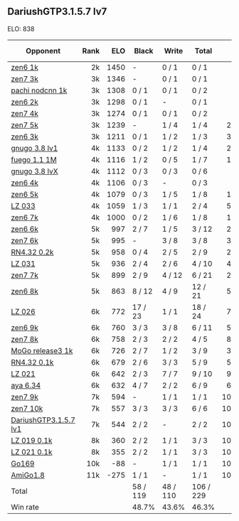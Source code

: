 ## DariushGTP3.1.5.7 lv7 ##

ELO: 838

Opponent | Rank | ELO | Black | Write | Total | Win rate
---------|-----:|----:|-------|-------|-------|-------:
[zen6 1k](zen6%201k.md) | 2k | 1450 | - | 0 / 1 | 0 / 1 | 0.0%
[zen7 3k](zen7%203k.md) | 3k | 1346 | - | 0 / 1 | 0 / 1 | 0.0%
[pachi nodcnn 1k](pachi%20nodcnn%201k.md) | 3k | 1308 | 0 / 1 | 0 / 1 | 0 / 2 | 0.0%
[zen6 2k](zen6%202k.md) | 3k | 1298 | 0 / 1 | - | 0 / 1 | 0.0%
[zen7 4k](zen7%204k.md) | 3k | 1274 | 0 / 1 | 0 / 1 | 0 / 2 | 0.0%
[zen7 5k](zen7%205k.md) | 3k | 1239 | - | 1 / 4 | 1 / 4 | 25.0%
[zen6 3k](zen6%203k.md) | 3k | 1211 | 0 / 1 | 1 / 2 | 1 / 3 | 33.3%
[gnugo 3.8 lv1](gnugo%203.8%20lv1.md) | 4k | 1133 | 0 / 2 | 1 / 2 | 1 / 4 | 25.0%
[fuego 1.1 1M](fuego%201.1%201M.md) | 4k | 1116 | 1 / 2 | 0 / 5 | 1 / 7 | 14.3%
[gnugo 3.8 lvX](gnugo%203.8%20lvX.md) | 4k | 1112 | 0 / 3 | 0 / 3 | 0 / 6 | 0.0%
[zen6 4k](zen6%204k.md) | 4k | 1106 | 0 / 3 | - | 0 / 3 | 0.0%
[zen6 5k](zen6%205k.md) | 4k | 1079 | 0 / 3 | 1 / 5 | 1 / 8 | 12.5%
[LZ 033](LZ%20033.md) | 4k | 1059 | 1 / 3 | 1 / 1 | 2 / 4 | 50.0%
[zen6 7k](zen6%207k.md) | 4k | 1000 | 0 / 2 | 1 / 6 | 1 / 8 | 12.5%
[zen6 6k](zen6%206k.md) | 5k | 997 | 2 / 7 | 1 / 5 | 3 / 12 | 25.0%
[zen7 6k](zen7%206k.md) | 5k | 995 | - | 3 / 8 | 3 / 8 | 37.5%
[RN4.32 0.2k](RN4.32%200.2k.md) | 5k | 958 | 0 / 4 | 2 / 5 | 2 / 9 | 22.2%
[LZ 031](LZ%20031.md) | 5k | 936 | 2 / 4 | 2 / 6 | 4 / 10 | 40.0%
[zen7 7k](zen7%207k.md) | 5k | 899 | 2 / 9 | 4 / 12 | 6 / 21 | 28.6%
[zen6 8k](zen6%208k.md) | 5k | 863 | 8 / 12 | 4 / 9 | 12 / 21 | 57.1%
[LZ 026](LZ%20026.md) | 6k | 772 | 17 / 23 | 1 / 1 | 18 / 24 | 75.0%
[zen6 9k](zen6%209k.md) | 6k | 760 | 3 / 3 | 3 / 8 | 6 / 11 | 54.5%
[zen7 8k](zen7%208k.md) | 6k | 758 | 2 / 3 | 2 / 2 | 4 / 5 | 80.0%
[MoGo release3 1k](MoGo%20release3%201k.md) | 6k | 726 | 2 / 7 | 1 / 2 | 3 / 9 | 33.3%
[RN4.32 0.1k](RN4.32%200.1k.md) | 6k | 679 | 2 / 6 | 3 / 3 | 5 / 9 | 55.6%
[LZ 021](LZ%20021.md) | 6k | 642 | 2 / 3 | 7 / 7 | 9 / 10 | 90.0%
[aya 6.34](aya%206.34.md) | 6k | 632 | 4 / 7 | 2 / 2 | 6 / 9 | 66.7%
[zen7 9k](zen7%209k.md) | 7k | 594 | - | 1 / 1 | 1 / 1 | 100.0%
[zen7 10k](zen7%2010k.md) | 7k | 557 | 3 / 3 | 3 / 3 | 6 / 6 | 100.0%
[DariushGTP3.1.5.7 lv1](DariushGTP3.1.5.7%20lv1.md) | 7k | 544 | 2 / 2 | - | 2 / 2 | 100.0%
[LZ 019 0.1k](LZ%20019%200.1k.md) | 8k | 360 | 2 / 2 | 1 / 1 | 3 / 3 | 100.0%
[LZ 021 0.1k](LZ%20021%200.1k.md) | 8k | 355 | 2 / 2 | 1 / 1 | 3 / 3 | 100.0%
[Go169](Go169.md) | 10k | -88 | - | 1 / 1 | 1 / 1 | 100.0%
[AmiGo1.8](AmiGo1.8.md) | 11k | -275 | 1 / 1 | - | 1 / 1 | 100.0%
Total | | | 58 / 119 | 48 / 110 | 106 / 229 | 
Win rate| | | 48.7% | 43.6% | 46.3% | 
